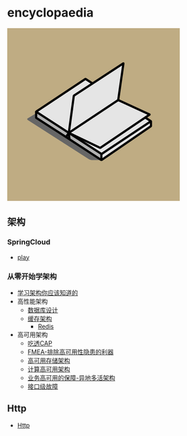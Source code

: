 # encyclopaedia
![百科全书](./logo.gif)
## 架构
### SpringCloud
- [play](https://gitee.com/littlebaby1126/spring-cloud-bucket)
### 从零开始学架构
- [学习架构你应该知道的](./doc/Architecture/从0开始学架构/concept.md)
- 高性能架构
  - [数据库设计](./doc/Architecture/从0开始学架构/高性能架构-数据库设计.md)
  - [缓存架构](./doc/Architecture/从0开始学架构/高性能缓存架构.md)
    - [Redis](./doc/Architecture/从0开始学架构/Redis.md)
- 高可用架构
  - [吃透CAP](./doc/Architecture/从0开始学架构/高可用架构-CAP.md)
  - [FMEA-排除高可用性隐患的利器](./doc/Architecture/从0开始学架构/高可用-FMEA.md)
  - [高可用存储架构](./doc/Architecture/从0开始学架构/高可用存储架构.md)
  - [计算高可用架构](./doc/Architecture/从0开始学架构/计算高可用架构.md)
  - [业务高可用的保障-异地多活架构](./doc/Architecture/从0开始学架构/计算高可用架构.md)
  - [接口级故障](./doc/Architecture/从0开始学架构/接口级故障.md)

## Http
- [Http](./doc/网络/http.md)  

